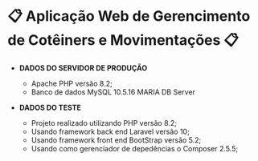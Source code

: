 # 📋 Aplicação Web de Gerencimento de Cotêiners e Movimentações 📋

- **DADOS DO SERVIDOR DE PRODUÇÃO**

  - Apache PHP versão 8.2;
  - Banco de dados MySQL 10.5.16 MARIA DB Server


- **DADOS DO TESTE**

  - Projeto realizado utilizando PHP versão 8.2;
  - Usando framework back end Laravel versão 10;
  - Usando framework front end BootStrap versão 5.2;
  - Usando como gerenciador de depedências o Composer 2.5.5;
